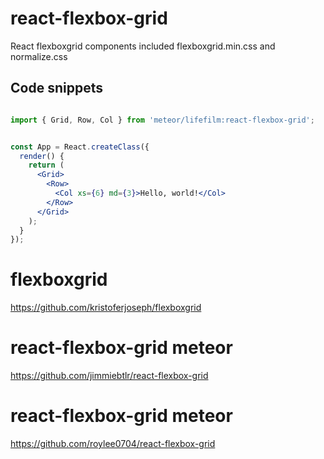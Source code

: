# react-flexbox-grid

React flexboxgrid components
included flexboxgrid.min.css and normalize.css


## Code snippets

```jsx

import { Grid, Row, Col } from 'meteor/lifefilm:react-flexbox-grid';


const App = React.createClass({
  render() {
    return (
      <Grid>
        <Row>
          <Col xs={6} md={3}>Hello, world!</Col>
        </Row>
      </Grid>
    );
  }
});
```

# flexboxgrid

<https://github.com/kristoferjoseph/flexboxgrid>

# react-flexbox-grid meteor

<https://github.com/jimmiebtlr/react-flexbox-grid>

# react-flexbox-grid meteor

<https://github.com/roylee0704/react-flexbox-grid>
